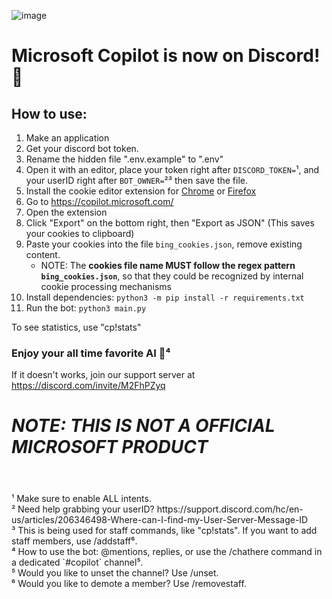 ![image](https://upload.wikimedia.org/wikipedia/commons/thumb/2/2a/Microsoft_365_Copilot_Icon.svg/240px-Microsoft_365_Copilot_Icon.svg.png)
# Microsoft Copilot is now on Discord! 🤖
## How to use:
1. Make an application
2. Get your discord bot token.
3. Rename the hidden file ".env.example" to ".env"
4. Open it with an editor, place your token right after `DISCORD_TOKEN=`¹,  and your userID right after `BOT_OWNER=`²³ then save the file.
5. Install the cookie editor extension for [Chrome](https://chrome.google.com/webstore/detail/cookie-editor/hlkenndednhfkekhgcdicdfddnkalmdm) or [Firefox](https://addons.mozilla.org/en-US/firefox/addon/cookie-editor/)
6. Go to https://copilot.microsoft.com/
7. Open the extension
8. Click "Export" on the bottom right, then "Export as JSON" (This saves your cookies to clipboard)
9. Paste your cookies into the file `bing_cookies.json`, remove existing content.
   - NOTE: The **cookies file name MUST follow the regex pattern `bing_cookies.json`**, so that they could be recognized by internal cookie processing mechanisms
10. Install dependencies: `python3 -m pip install -r requirements.txt`
11. Run the bot: `python3 main.py`

To see statistics, use "cp!stats"
### Enjoy your all time favorite AI 👑⁴
If it doesn't works, join our support server at https://discord.com/invite/M2FhPZyq
# _**NOTE: THIS IS NOT A OFFICIAL MICROSOFT PRODUCT**_
# 
<br>
¹ Make sure to enable ALL intents.
<br>
² Need help grabbing your userID? https://support.discord.com/hc/en-us/articles/206346498-Where-can-I-find-my-User-Server-Message-ID
<br>
³ This is being used for staff commands, like "cp!stats". If you want to add staff members, use /addstaff⁶.
<br>
⁴ How to use the bot: @mentions, replies, or use the /chathere command in a dedicated `#copilot` channel⁵.
<br>
⁵ Would you like to unset the channel? Use /unset.
<br>
⁶ Would you like to demote a member? Use /removestaff.
